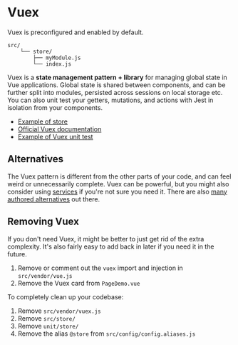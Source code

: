 # Vuex

Vuex is preconfigured and enabled by default.

```
src/
	└── store/
		├── myModule.js
		└── index.js
```

Vuex is a **state management pattern + library** for managing global state in Vue applications. Global state is shared between components, and can be further split into modules, persisted across sessions on local storage etc. You can also unit test your getters, mutations, and actions with Jest in isolation from your components.

- [Example of store](https://github.com/Eiskis/bellevue/tree/master/src/store)
- [Official Vuex documentation](https://vuex.vuejs.org/en/)
- [Example of Vuex unit test](https://github.com/Eiskis/bellevue/tree/master/unit/store/myModule.spec.js)

## Alternatives

The Vuex pattern is different from the other parts of your code, and can feel weird or unnecessarily complete. Vuex can be powerful, but you might also consider using [services](services.md) if you're not sure you need it. There are also [many authored alternatives](https://github.com/vuejs/awesome-vue#state-management) out there.

## Removing Vuex

If you don't need Vuex, it might be better to just get rid of the extra complexity. It's also fairly easy to add back in later if you need it in the future.

1. Remove or comment out the `vuex` import and injection in `src/vendor/vue.js`
2. Remove the Vuex card from `PageDemo.vue`

To completely clean up your codebase:

1. Remove `src/vendor/vuex.js`
2. Remove `src/store/`
3. Remove `unit/store/`
4. Remove the alias `@store` from `src/config/config.aliases.js`
